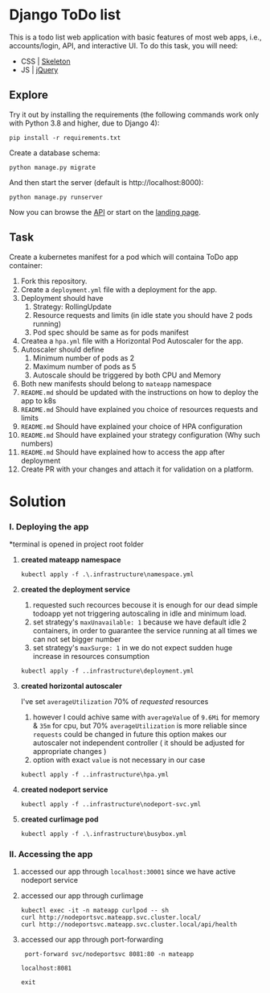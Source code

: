 # Django ToDo list

This is a todo list web application with basic features of most web apps, i.e., accounts/login, API, and interactive UI. To do this task, you will need:

- CSS | [Skeleton](http://getskeleton.com/)
- JS  | [jQuery](https://jquery.com/)

## Explore

Try it out by installing the requirements (the following commands work only with Python 3.8 and higher, due to Django 4):

```
pip install -r requirements.txt
```

Create a database schema:

```
python manage.py migrate
```

And then start the server (default is http://localhost:8000):

```
python manage.py runserver
```

Now you can browse the [API](http://localhost:8000/api/) or start on the [landing page](http://localhost:8000/).

## Task

Create a kubernetes manifest for a pod which will containa ToDo app container:

1. Fork this repository.
1. Create a `deployment.yml` file with a deployment for the app.
1. Deployment should have
    1. Strategy: RollingUpdate
    1. Resource requests and limits (in idle state you should have 2 pods running)
    1. Pod spec should be same as for pods manifest
1. Createa a `hpa.yml` file with a Horizontal Pod Autoscaler for the app.
1. Autoscaler should define
    1. Minimum number of pods as 2
    2. Maximum number of pods as 5
    3. Autoscale should be triggered by both CPU and Memory
1. Both new manifests should belong to `mateapp` namespace
1. `README.md` should be updated with the instructions on how to deploy the app to k8s
1. `README.md` Should have explained you choice of resources requests and limits
1. `README.md` Should have explained your choice of HPA configuration
1. `README.md` Should have explained your strategy configuration (Why such numbers)
1. `README.md` Should have explained how to access the app after deployment
1. Create PR with your changes and attach it for validation on a platform.

#
# Solution

### I. Deploying the app

*terminal is opened in project root folder

1. **created mateapp namespace**

    ```
    kubectl apply -f .\.infrastructure\namespace.yml
    ```
2. **created the deployment service**

    1. requested such recources becouse it is enough for our dead simple todoapp yet not triggering autoscaling in idle and minimum load.
    2. set strategy's `maxUnavailable: 1` because we have default idle 2 containers, in order to guarantee the service running at all times we can not set bigger number
    3. set strategy's `maxSurge: 1` in we do not expect sudden huge increase in resources consumption

    ```
    kubectl apply -f ..infrastructure\deployment.yml
    ```
3. **created horizontal autoscaler**

    I've set `averageUtilization` 70% of *requested* resources

    1. however I could achive same with `averageValue` of `9.6Mi` for memory & `35m` for cpu,
        but 70% `averageUtilization` is more reliable since `requests` could be changed in future
        this option makes our autoscaler not independent controller ( it should be adjusted for appropriate changes )
    2. option with exact `value` is not necessary in our case

    ```
    kubectl apply -f ..infrastructure\hpa.yml
    ```
4. **created nodeport service**

    ```
    kubectl apply -f ..infrastructure\nodeport-svc.yml
    ```
5. **created curlimage pod**

    ```
    kubectl apply -f .\.infrastructure\busybox.yml
    ```

### II. Accessing the app

1. accessed our app through `localhost:30001` since we have active nodeport service
2. accessed our app through curlimage

    ```
    kubectl exec -it -n mateapp curlpod -- sh
    curl http://nodeportsvc.mateapp.svc.cluster.local/
    curl http://nodeportsvc.mateapp.svc.cluster.local/api/health
    ```
3. accessed our app through port-forwarding

    ```
     port-forward svc/nodeportsvc 8081:80 -n mateapp
    ```

    `localhost:8081`

    ```
    exit
    ```
